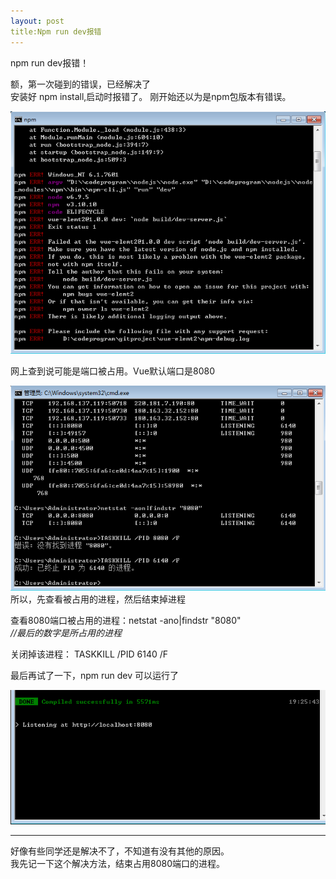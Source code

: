 ```yaml
---
layout: post
title:Npm run dev报错
---
```



npm run dev报错！  

额，第一次碰到的错误，已经解决了    
安装好 npm install,启动时报错了。 刚开始还以为是npm包版本有错误。

![Alt text](../images/2017-07-17_192734.png)

网上查到说可能是端口被占用。Vue默认端口是8080   

![Alt text](../images/2017-07-17_192624.png)  
所以，先查看被占用的进程，然后结束掉进程  
  
  查看8080端口被占用的进程：netstat -ano|findstr "8080"  
*//最后的数字是所占用的进程*  
  
  关闭掉该进程： TASKKILL /PID 6140 /F

最后再试了一下，npm run dev 可以运行了  

![Alt text](../images/2017-07-17_194102.png)

---
好像有些同学还是解决不了，不知道有没有其他的原因。  
我先记一下这个解决方法，结束占用8080端口的进程。

